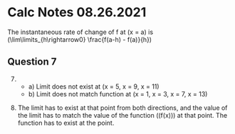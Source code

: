 # Calc Notes 08.26.2021

The instantaneous rate of change of f at \(x = a\) is \(\lim\limits_{h\rightarrow0} \frac{f(a-h) - f(a)}{h}\)


Question 7
----------

7. - a) Limit does not exist at \(x = 5, x = 9, x = 11\)
   - b) Limit does not match function at \(x = 1, x = 3, x = 7, x = 13\)

8. The limit has to exist at that point from both directions, and the value of the limit has to match the value of the function (\(f(x)\)) at that point. The function has to exist at the point.